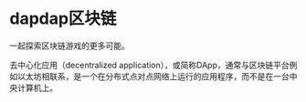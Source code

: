 # 

# dapdap区块链

一起探索区块链游戏的更多可能。

去中心化应用（decentralized application），或简称DApp，通常与区块链平台例如以太坊相联系，是一个在分布式点对点网络上运行的应用程序，而不是在一台中央计算机上。

